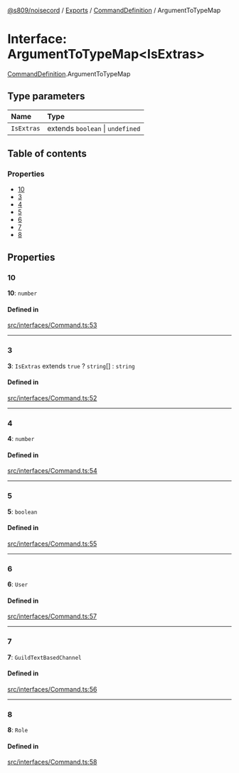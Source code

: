 [@s809/noisecord](../README.md) / [Exports](../modules.md) / [CommandDefinition](../modules/CommandDefinition.md) / ArgumentToTypeMap

# Interface: ArgumentToTypeMap<IsExtras\>

[CommandDefinition](../modules/CommandDefinition.md).ArgumentToTypeMap

## Type parameters

| Name | Type |
| :------ | :------ |
| `IsExtras` | extends `boolean` \| `undefined` |

## Table of contents

### Properties

- [10](CommandDefinition.ArgumentToTypeMap.md#10)
- [3](CommandDefinition.ArgumentToTypeMap.md#3)
- [4](CommandDefinition.ArgumentToTypeMap.md#4)
- [5](CommandDefinition.ArgumentToTypeMap.md#5)
- [6](CommandDefinition.ArgumentToTypeMap.md#6)
- [7](CommandDefinition.ArgumentToTypeMap.md#7)
- [8](CommandDefinition.ArgumentToTypeMap.md#8)

## Properties

### 10

 **10**: `number`

#### Defined in

[src/interfaces/Command.ts:53](https://github.com/s809/noisecord/blob/b944b1f/src/interfaces/Command.ts#L53)

___

### 3

 **3**: `IsExtras` extends ``true`` ? `string`[] : `string`

#### Defined in

[src/interfaces/Command.ts:52](https://github.com/s809/noisecord/blob/b944b1f/src/interfaces/Command.ts#L52)

___

### 4

 **4**: `number`

#### Defined in

[src/interfaces/Command.ts:54](https://github.com/s809/noisecord/blob/b944b1f/src/interfaces/Command.ts#L54)

___

### 5

 **5**: `boolean`

#### Defined in

[src/interfaces/Command.ts:55](https://github.com/s809/noisecord/blob/b944b1f/src/interfaces/Command.ts#L55)

___

### 6

 **6**: `User`

#### Defined in

[src/interfaces/Command.ts:57](https://github.com/s809/noisecord/blob/b944b1f/src/interfaces/Command.ts#L57)

___

### 7

 **7**: `GuildTextBasedChannel`

#### Defined in

[src/interfaces/Command.ts:56](https://github.com/s809/noisecord/blob/b944b1f/src/interfaces/Command.ts#L56)

___

### 8

 **8**: `Role`

#### Defined in

[src/interfaces/Command.ts:58](https://github.com/s809/noisecord/blob/b944b1f/src/interfaces/Command.ts#L58)
